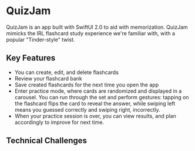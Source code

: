 # QuizJam

QuizJam is an app built with SwiftUI 2.0 to aid with memorization. QuizJam mimicks the IRL flashcard study experience we're familiar with, with a popular "Tinder-style" twist.

## Key Features
- You can create, edit, and delete flashcards
- Review your flashcard bank
- Save created flashcards for the next time you open the app
- Enter practice mode, where cards are randomized and displayed in a carousel. You can run through the set and perform gestures: tapping on the flashcard flips the card to reveal the answer, while swiping left means you guessed correctly and swiping right, incorrectly.
- When your practice session is over, you can view results, and plan accordingly to improve for next time.

## Technical Challenges
